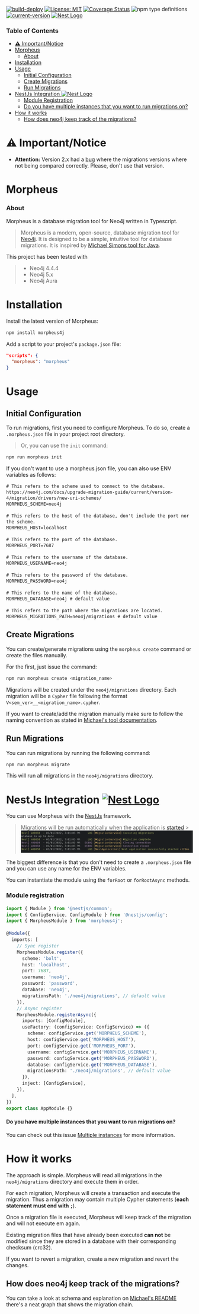 [![build-deploy](https://github.com/marianozunino/morpheus/actions/workflows/build_deploy.yml/badge.svg)](https://github.com/marianozunino/morpheus/actions/workflows/build_deploy.yml)
[![License: MIT](https://img.shields.io/badge/License-MIT-green.svg)](https://opensource.org/licenses/MIT)
[![Coverage Status](https://coveralls.io/repos/github/marianozunino/morpheus/badge.svg)](https://coveralls.io/github/marianozunino/morpheus)
![npm type definitions](https://img.shields.io/npm/types/morpheus4j)
[![current-version](https://img.shields.io/badge/dynamic/json?label=current-version&query=%24.version&url=https%3A%2F%2Fraw.githubusercontent.com%2Fmarianozunino%2Fmorpheus%2Fmaster%2Fpackage.json)](https://npmjs.com/package/morpheus4j)
<a href="http://nestjs.com/" target="blank"><img src="https://nestjs.com/img/logo-small.svg" width="25" alt="Nest Logo" /></a>

### Table of Contents

- [⚠️ Important/Notice](#---important-notice)
- [Morpheus](#morpheus)
    + [About](#about)
- [Installation](#installation)
- [Usage](#usage)
  * [Initial Configuration](#initial-configuration)
  * [Create Migrations](#create-migrations)
  * [Run Migrations](#run-migrations)
- [NestJs Integration <a href="http://nestjs.com/" target="blank"><img src="https://nestjs.com/img/logo-small.svg" width="25" alt="Nest Logo" /></a>](#nestjs-integration)
  * [Module Registration](#module-registration)
  * [Do you have multiple instances that you want to run migrations on?](#do-you-have-multiple-instances-that-you-want-to-run-migrations-on-)
- [How it works](#how-it-works)
  * [How does neo4j keep track of the migrations?](#how-does-neo4j-keep-track-of-the-migrations-)

# ⚠️ Important/Notice

- **Attention:** Version 2.x had a [bug](https://github.com/marianozunino/morpheus/issues/25) where the migrations versions where not being compared correctly. Please, don't use that version.

# Morpheus

### About
Morpheus is a database migration tool for Neo4j written in Typescript.

> Morpheus is a modern, open-source, database migration tool for [Neo4j](http://neo4j.com).
> It is designed to be a simple, intuitive tool for database migrations.
> It is inspired by [Michael Simons tool for Java](https://github.com/michael-simons/neo4j-migrations).

This project has been tested with

> - Neo4j 4.4.4
> - Neo4j 5.x
> - Neo4j Aura

# Installation

Install the latest version of Morpheus:

```sh
npm install morpheus4j
```

Add a script to your project's `package.json` file:

```json
"scripts": {
  "morpheus": "morpheus"
}
```

# Usage

## Initial Configuration

To run migrations, first you need to configure Morpheus. To do so, create a `.morpheus.json` file in your project root directory.

> Or, you can use the `init` command:

```sh
npm run morpheus init
```

If you don't want to use a morpheus.json file, you can also use ENV variables as follows:

```env
# This refers to the scheme used to connect to the database. https://neo4j.com/docs/upgrade-migration-guide/current/version-4/migration/drivers/new-uri-schemes/
MORPHEUS_SCHEME=neo4j

# This refers to the host of the database, don't include the port nor the scheme.
MORPHEUS_HOST=localhost

# This refers to the port of the database.
MORPHEUS_PORT=7687

# This refers to the username of the database.
MORPHEUS_USERNAME=neo4j

# This refers to the password of the database.
MORPHEUS_PASSWORD=neo4j

# This refers to the name of the database.
MORPHEUS_DATABASE=neo4j # default value

# This refers to the path where the migrations are located.
MORPHEUS_MIGRATIONS_PATH=neo4j/migrations # default value
```

## Create Migrations

You can create/generate migrations using the `morpheus create` command or create the files manually.

For the first, just issue the command:

```sh
npm run morpheus create <migration_name>
```

Migrations will be created under the `neo4j/migrations` directory. Each migration will be a `Cypher` file following the format `V<sem_ver>__<migration_name>.cypher`.

If you want to create/add the migration manually make sure to follow the naming convention as stated in [Michael's tool documentation](https://michael-simons.github.io/neo4j-migrations/current/#concepts_naming-conventions).

## Run Migrations

You can run migrations by running the following command:

```sh
npm run morpheus migrate
```

This will run all migrations in the `neo4j/migrations` directory.

# NestJs Integration <a href="http://nestjs.com/" target="blank"><img src="https://nestjs.com/img/logo-small.svg" width="25" alt="Nest Logo" /></a>

You can use Morpheus with the [NestJs](https://nestjs.com) framework.

> Migrations will be run automatically when the application is
> [started](https://docs.nestjs.com/fundamentals/lifecycle-events#lifecycle-events-1) > ![logs](./assets/nest-logs.png)

The biggest difference is that you don't need to create a `.morpheus.json` file and you can use any name for the ENV variables.

You can instantiate the module using the `forRoot` or `forRootAsync` methods.

### Module registration

```ts
import { Module } from '@nestjs/common';
import { ConfigService, ConfigModule } from '@nestjs/config';
import { MorpheusModule } from 'morpheus4j';

@Module({
  imports: [
    // Sync register
    MorpheusModule.register({
      scheme: 'bolt',
      host: 'localhost',
      port: 7687,
      username: 'neo4j',
      password: 'password',
      database: 'neo4j',
      migrationsPath: './neo4j/migrations', // default value
    }),
    // Async register
    MorpheusModule.registerAsync({
      imports: [ConfigModule],
      useFactory: (configService: ConfigService) => ({
        scheme: configService.get('MORPHEUS_SCHEME'),
        host: configService.get('MORPHEUS_HOST'),
        port: configService.get('MORPHEUS_PORT'),
        username: configService.get('MORPHEUS_USERNAME'),
        password: configService.get('MORPHEUS_PASSWORD'),
        database: configService.get('MORPHEUS_DATABASE'),
        migrationsPath: './neo4j/migrations', // default value
      }),
      inject: [ConfigService],
    }),
  ],
})
export class AppModule {}
```

#### Do you have multiple instances that you want to run migrations on?

You can check out this issue [Multiple instances](https://github.com/marianozunino/morpheus/issues/30) for more information.

# How it works

The approach is simple. Morpheus will read all migrations in the `neo4j/migrations` directory and execute them in order.

For each migration, Morpheus will create a transaction and execute the migration. Thus a migration may contain multiple Cypher statements (**each statement must end with `;`**).

Once a migration file is executed, Morpheus will keep track of the migration and will not execute em again.

Existing migration files that have already been executed **can not** be modified since they are stored in a database with their corresponding checksum (crc32).

If you want to revert a migration, create a new migration and revert the changes.

## How does neo4j keep track of the migrations?

You can take a look at schema and explanation on [Michael's README](https://michael-simons.github.io/neo4j-migrations/2.2.0/#concepts_chain) there's a neat graph that shows the migration chain.
